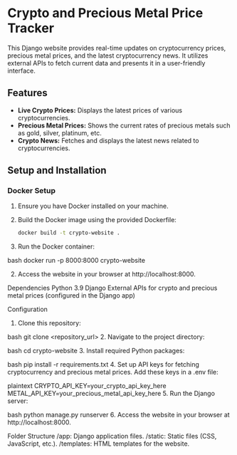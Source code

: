 # Crypto and Precious Metal Price Tracker

This Django website provides real-time updates on cryptocurrency prices, precious metal prices, and the latest cryptocurrency news. It utilizes external APIs to fetch current data and presents it in a user-friendly interface.

## Features

- **Live Crypto Prices:** Displays the latest prices of various cryptocurrencies.
- **Precious Metal Prices:** Shows the current rates of precious metals such as gold, silver, platinum, etc.
- **Crypto News:** Fetches and displays the latest news related to cryptocurrencies.

## Setup and Installation

### Docker Setup

1. Ensure you have Docker installed on your machine.
2. Build the Docker image using the provided Dockerfile:

   ```bash
   docker build -t crypto-website .
1. Run the Docker container:

bash
docker run -p 8000:8000 crypto-website

2. Access the website in your browser at http://localhost:8000.

Dependencies
Python 3.9
Django
External APIs for crypto and precious metal prices (configured in the Django app)

Configuration
1. Clone this repository:

bash
git clone <repository_url>
2. Navigate to the project directory:

bash
cd crypto-website
3. Install required Python packages:

bash
pip install -r requirements.txt
4. Set up API keys for fetching cryptocurrency and precious metal prices. Add these keys in a .env file:

plaintext
CRYPTO_API_KEY=your_crypto_api_key_here
METAL_API_KEY=your_precious_metal_api_key_here
5. Run the Django server:

bash
python manage.py runserver
6. Access the website in your browser at http://localhost:8000.

Folder Structure
/app: Django application files.
/static: Static files (CSS, JavaScript, etc.).
/templates: HTML templates for the website.


